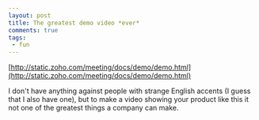 ```yaml
---
layout: post
title: The greatest demo video *ever*
comments: true
tags:
 - fun
---
```


[http://static.zoho.com/meeting/docs/demo/demo.html](http://static.zoho.com/meeting/docs/demo/demo.html)

I don't have anything against people with strange English accents (I guess that I also have one), but to make a video showing your product like this it not one of the greatest things a company can make.
